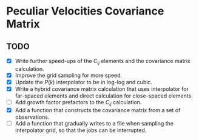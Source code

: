 # Peculiar Velocities Covariance Matrix


## TODO
- [x] Write further speed-ups of the $C_{ij}$ elements and the covariance matrix calculation.
- [x] Improve the grid sampling for more speed.
- [x] Update the $P(k)$ interpolator to be in log-log and cubic.
- [x] Write a hybrid covariance matrix calculation that uses interpolator for far-spaced elements and direct calculation for close-spaced elements.
- [ ] Add growth factor prefactors to the $C_{ij}$ calculation.
- [x] Add a function that constructs the covariance matrix from a set of observations.
- [ ] Add a function that gradually writes to a file when sampling the interpolator grid, so that the jobs can be interrupted.
